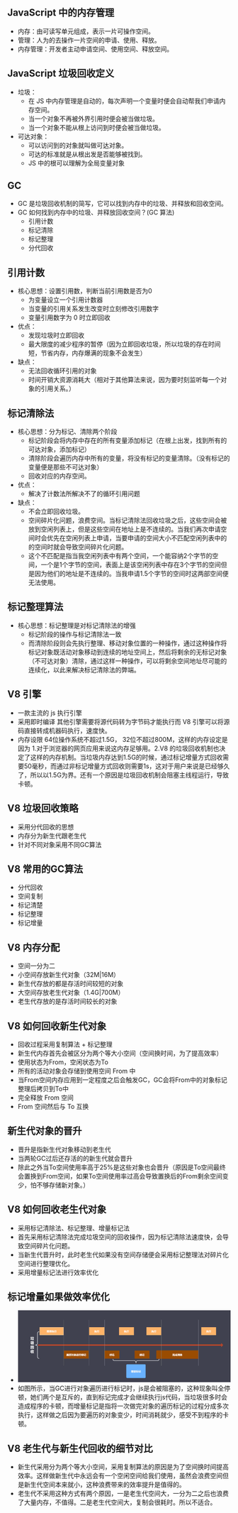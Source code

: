 ## JavaScript 中的内存管理
- 内存：由可读写单元组成，表示一片可操作空间。
- 管理：人为的去操作一片空间的申请、使用、释放。
- 内存管理：开发者主动申请空间、使用空间、释放空间。

## JavaScript 垃圾回收定义
- 垃圾：
  - 在 JS 中内存管理是自动的，每次声明一个变量时便会自动帮我们申请内存空间。
  - 当一个对象不再被外界引用时便会被当做垃圾。
  - 当一个对象不能从根上访问到时便会被当做垃圾。
- 可达对象：
  - 可以访问到的对象就叫做可达对象。
  - 可达的标准就是从根出发是否能够被找到。
  - JS 中的根可以理解为全局变量对象

## GC
- GC 是垃圾回收机制的简写，它可以找到内存中的垃圾、并释放和回收空间。
- GC 如何找到内存中的垃圾、并释放回收空间？(GC 算法)
  - 引用计数
  - 标记清除
  - 标记整理
  - 分代回收

## 引用计数
- 核心思想：设置引用数，判断当前引用数是否为0
  - 为变量设立一个引用计数器
  - 当变量的引用关系发生改变时立刻修改引用数字
  - 变量引用数字为 0 时立即回收
- 优点：
  - 发现垃圾时立即回收
  - 最大限度的减少程序的暂停（因为立即回收垃圾，所以垃圾的存在时间短，节省内存，内存爆满的现象不会发生）
- 缺点：
  - 无法回收循环引用的对象
  - 时间开销大资源消耗大（相对于其他算法来说，因为要时刻监听每一个对象的引用关系。）

## 标记清除法
- 核心思想：分为标记、清除两个阶段
  - 标记阶段会将内存中存在的所有变量添加标记（在根上出发，找到所有的可达对象，添加标记）
  - 清除阶段会遍历内存中所有的变量，将没有标记的变量清除。（没有标记的变量便是那些不可达对象）
  - 回收对应的内存空间。
- 优点：
  - 解决了计数法所解决不了的循环引用问题
- 缺点：
  - 不会立即回收垃圾。
  - 空间碎片化问题，浪费空间。当标记清除法回收垃圾之后，这些空间会被放到空闲列表上，但是这些空间在地址上是不连续的。当我们再次申请空间时会优先在空闲列表上申请，当要申请的空间大小不匹配空闲列表中的的空间时就会导致空间碎片化问题。
  - 这个不匹配是指当我空闲列表中有两个空间，一个能容纳2个字节的空间，一个是1个字节的空间，表面上是该空闲列表中存在3个字节的空间但是因为他们的地址是不连续的。当我申请1.5个字节的空间时这两部空间便无法使用。

## 标记整理算法
- 核心思想：标记整理是对标记清除法的增强
  - 标记阶段的操作与标记清除法一致
  - 而清除阶段则会先执行整理、移动对象位置的一种操作，通过这种操作将标记对象既活动对象移动到连续的地址空间上，然后将剩余的无标记对象（不可达对象）清除，通过这样一种操作，可以将剩余空间地址尽可能的连续化，以此来解决标记清除法的弊端。
  
## V8 引擎
- 一款主流的 js 执行引擎
- 采用即时编译 其他引擎需要将源代码转为字节码才能执行而 V8 引擎可以将源码直接转成机器码执行，速度快。
- 内存设限 64位操作系统不超过1.5G， 32位不超过800M，这样的内存设定是因为 1.对于浏览器的网页应用来说这内存足够用。2.V8 的垃圾回收机制也决定了这样的内存机制。当垃圾内存达到1.5G的时候，通过标记增量方式回收需要50毫秒，而通过非标记增量方式回收则需要1s，这对于用户来说是已经够久了，所以以1.5G为界。还有一个原因是垃圾回收机制会阻塞主线程运行，导致卡顿。
  
## V8 垃圾回收策略
- 采用分代回收的思想
- 内存分为新生代跟老生代
- 针对不同对象采用不同GC算法

## V8 常用的GC算法
- 分代回收
- 空间复制
- 标记清楚
- 标记整理
- 标记增量

## V8 内存分配
- 空间一分为二
- 小空间存放新生代对象（32M|16M）
- 新生代存放的都是存活时间较短的对象
- 大空间存放老生代对象（1.4G|700M）
- 老生代存放的是存活时间较长的对象
  
## V8 如何回收新生代对象
- 回收过程采用复制算法 + 标记整理
- 新生代内存首先会被区分为两个等大小空间（空间换时间，为了提高效率）
- 使用状态为From，空闲状态为To
- 所有的活动对象会存储到使用空间 From 中
- 当From空间内存应用到一定程度之后会触发GC，GC会将From中的对象标记整理后拷贝到To中
- 完全释放 From 空间
- From 空间然后与 To 互换

## 新生代对象的晋升
- 晋升是指新生代对象移动到老生代
- 当两轮GC过后还存活的的新生代就会晋升
- 除此之外当To空间使用率高于25%是这些对象也会晋升（原因是To空间最终会置换到From空间，如果To空间使用率过高会导致置换后的From剩余空间变少，怕不够存储新对象。）
  
## V8 如何回收老生代对象
- 采用标记清除法、标记整理、增量标记法
- 首先采用标记清除法完成垃圾空间的回收操作，因为标记清除法速度快，会导致空间碎片化问题。
- 当新生代晋升时，此时老生代如果没有空间存储便会采用标记整理法对碎片化空间进行整理优化。
- 采用增量标记法进行效率优化

## 标记增量如果做效率优化
- ![](images/2021-03-22-20-47-10.png)
- 如图所示，当GC进行对象遍历进行标记时，js是会被阻塞的，这种现象叫全停顿，她们两个是互斥的，直到标记完成才会继续执行js代码，当垃圾很多时会造成程序的卡顿，而增量标记是指将一次做完对象的遍历标记的过程分成多次执行，这样做之后因为要遍历的对象变少，时间消耗就少，感受不到程序的卡顿。

## V8 老生代与新生代回收的细节对比
- 新生代采用分为两个等大小空间，采用复制算法的原因是为了空间换时间提高效率。这样做新生代中永远会有一个空闲空间给我们使用，虽然会浪费空间但是新生代空间本来就小，这种浪费带来的效率提升是值得的。
- 老生代不采用这种方式有两个原因，一是老生代空间大，一分为二之后也浪费了大量内存，不值得。二是老生代空间大，复制会很耗时。所以不适合。
  
